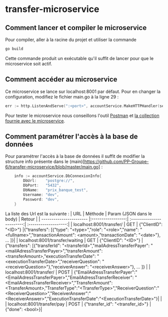 # transfer-microservice

## Comment lancer et compiler le microservice

Pour compiler, aller à la racine du projet et utiliser la commande 
```powershell
go build
```
Cette commande produit un exécutable qu'il suffit de lancer pour que le microservice soit actif.

## Comment accéder au microservice

Ce microservice se lance sur localhost:8001 par défaut. Pour en changer la configuration, modifiez le fichier main.go à la ligne 29 :
```go
err := http.ListenAndServe(":<port>", accountService.MakeHTTPHandler(service, logger))
```

Pour tester le microservice nous conseillons l'outil [Postman](https://www.postman.com) et [la collection fournie avec le microservice](https://github.com/PP-Groupe-6/transfer-microservice/blob/master/Transfer.postman_collection.json).

## Comment paramétrer l'accès à la base de données

Pour paramétrer l'accès à la base de données il suffit de modifier la structure info présente dans le (main)[https://github.com/PP-Groupe-6/transfer-microservice/blob/master/main.go] :
```go
	info := accountService.DbConnexionInfo{
		DbUrl:    "postgre://",
		DbPort:   "5432",
		DbName:   "prix_banque_test",
		Username: "dev",
		Password: "dev",
	}
```

La liste des Url est la suivante :
| URL                     | Méthode           | Param (JSON dans le body) | Retour               |
| ----------------------- |:-----------------:| :------------------------:| :-------------------:|
| localhost:8001/transfer/  | GET             | {"ClientID": "\<ID\>"}      |{"transfers": [{"type": "\<type\>","role": "\<role\>","name": "\<fullname\>","transactionAmount": \<amount\>,"transactionDate": "\<date\>"}, ... ]}|
| localhost:8001/transfer/waiting   | GET     | {"ClientID": "\<ID\>"}      |{"transfers": [{"transferId": "\<transferId\>","mailAdressTransferPayer": "\<mailAdressTransferPayer\>","transferAmount": \<transferAmount\>,"executionTransferDate": "\<executionTransferDate\>","receiverQuestion": "\<receiverQuestion\>"},"receiverAnswer": "\<receiverAnswer\>"}, ... ]}  |
| localhost:8001/transfer/   | POST              | {"EmailAdressTransferPayer":"\<EmailAdressTransferPayer\>","EmailAdressTransferReceiver": "\<EmailAdressTransferReceiver\>","TransferAmount":\<TransferAmount\>,"TransferType":"\<TransferType\>","ReceiverQuestion":"\<ReceiverQuestion\>","ReceiverAnswer":"\<ReceiverAnswer\>","ExecutionTransferDate":"\<ExecutionTransferDate\>"}| |
| localhost:8001/transfer/pay  | POST             | {"transfer_id": "\<transfer_id\>"}      |{"done": \<bool\>}|

